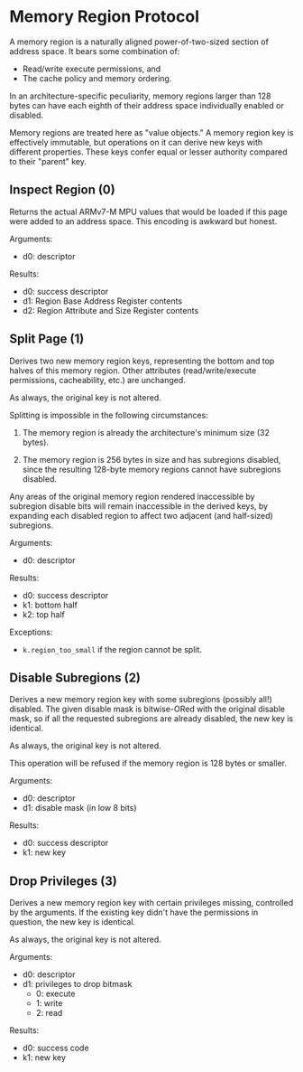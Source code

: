 Memory Region Protocol
======================

A memory region is a naturally aligned power-of-two-sized section of address
space.  It bears some combination of:
- Read/write execute permissions, and
- The cache policy and memory ordering.

In an architecture-specific peculiarity, memory regions larger than 128 bytes
can have each eighth of their address space individually enabled or disabled.

Memory regions are treated here as "value objects."  A memory region key is
effectively immutable, but operations on it can derive new keys with different
properties.  These keys confer equal or lesser authority compared to their
"parent" key.


Inspect Region (0)
------------------

Returns the actual ARMv7-M MPU values that would be loaded if this page were
added to an address space.  This encoding is awkward but honest.

Arguments:
- d0: descriptor

Results:
- d0: success descriptor
- d1: Region Base Address Register contents
- d2: Region Attribute and Size Register contents


Split Page (1)
--------------

Derives two new memory region keys, representing the bottom and top halves of
this memory region.  Other attributes (read/write/execute permissions,
cacheability, etc.) are unchanged.

As always, the original key is not altered.

Splitting is impossible in the following circumstances:

 1. The memory region is already the architecture's minimum size (32 bytes).

 2. The memory region is 256 bytes in size and has subregions disabled, since
    the resulting 128-byte memory regions cannot have subregions disabled.

Any areas of the original memory region rendered inaccessible by subregion
disable bits will remain inaccessible in the derived keys, by expanding each
disabled region to affect two adjacent (and half-sized) subregions.

Arguments:
- d0: descriptor

Results:
- d0: success descriptor
- k1: bottom half
- k2: top half

Exceptions:
- `k.region_too_small` if the region cannot be split.


Disable Subregions (2)
----------------------

Derives a new memory region key with some subregions (possibly all!) disabled.
The given disable mask is bitwise-ORed with the original disable mask, so if
all the requested subregions are already disabled, the new key is identical.

As always, the original key is not altered.

This operation will be refused if the memory region is 128 bytes or smaller.

Arguments:
- d0: descriptor
- d1: disable mask (in low 8 bits)

Results:
- d0: success descriptor
- k1: new key


Drop Privileges (3)
-------------------

Derives a new memory region key with certain privileges missing, controlled by
the arguments.  If the existing key didn't have the permissions in question,
the new key is identical.

As always, the original key is not altered.

Arguments:
- d0: descriptor
- d1: privileges to drop bitmask
  - 0: execute
  - 1: write
  - 2: read

Results:
- d0: success code
- k1: new key
